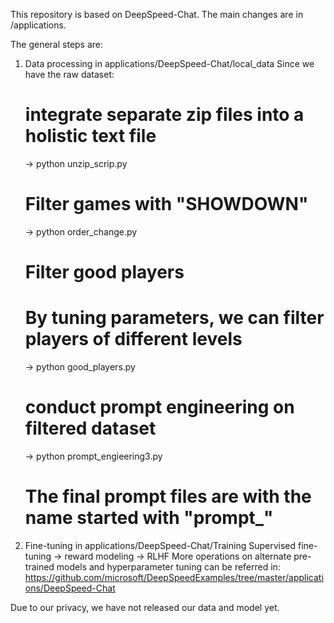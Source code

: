 This repository is based on DeepSpeed-Chat.
The main changes are in /applications.

The general steps are:
1. Data processing in applications/DeepSpeed-Chat/local_data
   Since we have the raw dataset:
   # integrate separate zip files into a holistic text file
   -> python unzip_scrip.py

   # Filter games with "SHOWDOWN"
   -> python order_change.py

   # Filter good players
   # By tuning parameters, we can filter players of different levels
   -> python good_players.py

   # conduct prompt engineering on filtered dataset
   -> python prompt_engieering3.py

   # The final prompt files are with the name started with "prompt_"
   
2. Fine-tuning in applications/DeepSpeed-Chat/Training
   Supervised fine-tuning -> reward modeling -> RLHF
   More operations on alternate pre-trained models and hyperparameter tuning can be referred in:
      https://github.com/microsoft/DeepSpeedExamples/tree/master/applications/DeepSpeed-Chat

Due to our privacy, we have not released our data and model yet.
